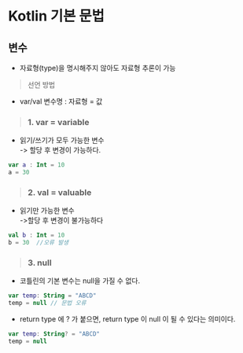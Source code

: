 # Kotlin 기본 문법


## 변수  
+ 자료형(type)을 명시해주지 않아도 자료형 추론이 가능
> 선언 방법  
+ var/val 변수명 : 자료형 = 값





>### 1. var = variable   
 - 읽기/쓰기가 모두 가능한 변수  
 -> 할당 후 변경이 가능하다.
 ```kotlin
 var a : Int = 10
 a = 30
 ```
>### 2. val = valuable  
 + 읽기만 가능한 변수  
 ->할당 후 변경이 불가능하다
```kotlin
val b : Int = 10
b = 30  //오류 발생
```

>### 3. null  
+ 코틀린의 기본 변수는 null을 가질 수 없다.
```kotlin
var temp: String = "ABCD"
temp = null // 문법 오류
```
+ return type 에 ? 가 붙으면, return type 이 null 이 될 수 있다는 의미이다.
```kotlin
var temp: String? = "ABCD"
temp = null
```




















 
 
 